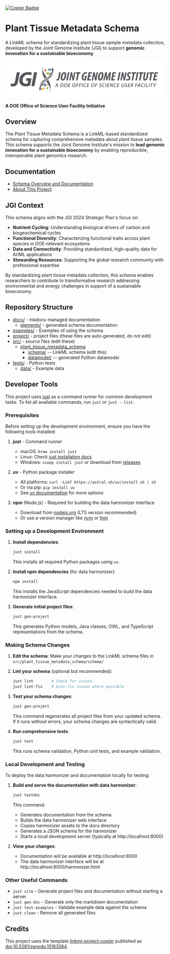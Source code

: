 <a href="https://github.com/dalito/linkml-project-copier"><img src="https://img.shields.io/endpoint?url=https://raw.githubusercontent.com/copier-org/copier/master/img/badge/badge-grayscale-inverted-border-teal.json" alt="Copier Badge" style="max-width:100%;"/></a>

# Plant Tissue Metadata Schema

A LinkML schema for standardizing plant tissue sample metadata collection, developed by the Joint Genome Institute (JGI) to support **genomic innovation for a sustainable bioeconomy**.


![JGI Logo](jgi_logo.png)

**A DOE Office of Science User Facility Initiative**

## Overview

The Plant Tissue Metadata Schema is a LinkML-based standardized schema for capturing comprehensive metadata about plant tissue samples. This schema supports the Joint Genome Institute's mission to **lead genomic innovation for a sustainable bioeconomy** by enabling reproducible, interoperable plant genomics research.

## Documentation

- [Schema Overview and Documentation](../../docs/elements/index.md)
- [About This Project](about.md)

## JGI Context

This schema aligns with the JGI 2024 Strategic Plan's focus on:

- **Nutrient Cycling**: Understanding biological drivers of carbon and biogeochemical cycles
- **Functional Diversity**: Characterizing functional traits across plant species in DOE-relevant ecosystems  
- **Data and Connectivity**: Providing standardized, high-quality data for AI/ML applications
- **Stewarding Resources**: Supporting the global research community with professional expertise

By standardizing plant tissue metadata collection, this schema enables researchers to contribute to transformative research addressing environmental and energy challenges in support of a sustainable bioeconomy.

## Repository Structure

* [docs/](docs/) - mkdocs-managed documentation
  * [elements/](docs/elements/) - generated schema documentation
* [examples/](examples/) - Examples of using the schema
* [project/](project/) - project files (these files are auto-generated, do not edit)
* [src/](src/) - source files (edit these)
  * [plant_tissue_metadata_schema](src/plant_tissue_metadata_schema)
    * [schema/](src/plant_tissue_metadata_schema/schema) -- LinkML schema
      (edit this)
    * [datamodel/](src/plant_tissue_metadata_schema/datamodel) -- generated
      Python datamodel
* [tests/](tests/) - Python tests
  * [data/](tests/data) - Example data

## Developer Tools

This project uses [just](https://github.com/casey/just/) as a command runner for common development tasks. To list all available commands, run `just` or `just --list`.

### Prerequisites

Before setting up the development environment, ensure you have the following tools installed:

1. **just** - Command runner
   - macOS: `brew install just`
   - Linux: Check [just installation docs](https://github.com/casey/just#installation)
   - Windows: `scoop install just` or download from [releases](https://github.com/casey/just/releases)

2. **uv** - Python package installer
   - All platforms: `curl -LsSf https://astral.sh/uv/install.sh | sh`
   - Or via pip: `pip install uv`
   - See [uv documentation](https://github.com/astral-sh/uv) for more options

3. **npm** (Node.js) - Required for building the data harmonizer interface
   - Download from [nodejs.org](https://nodejs.org/) (LTS version recommended)
   - Or use a version manager like [nvm](https://github.com/nvm-sh/nvm) or [fnm](https://github.com/Schniz/fnm)

### Setting up a Development Environment

1. **Install dependencies**:
   ```bash
   just install
   ```
   This installs all required Python packages using `uv`.

2. **Install npm dependencies** (for data harmonizer):
   ```bash
   npm install
   ```
   This installs the JavaScript dependencies needed to build the data harmonizer interface.

3. **Generate initial project files**:
   ```bash
   just gen-project
   ```
   This generates Python models, Java classes, OWL, and TypeScript representations from the schema.

### Making Schema Changes

1. **Edit the schema**: Make your changes to the LinkML schema files in `src/plant_tissue_metadata_schema/schema/`

2. **Lint your schema** (optional but recommended):
   ```bash
   just lint        # Check for issues
   just lint-fix    # Auto-fix issues where possible
   ```

3. **Test your schema changes**:
   ```bash
   just gen-project
   ```
   This command regenerates all project files from your updated schema. If it runs without errors, your schema changes are syntactically valid.

4. **Run comprehensive tests**:
   ```bash
   just test
   ```
   This runs schema validation, Python unit tests, and example validation.

### Local Development and Testing

To deploy the data harmonizer and documentation locally for testing:

1. **Build and serve the documentation with data harmonizer**:
   ```bash
   just testdoc
   ```
   This command:
   - Generates documentation from the schema
   - Builds the data harmonizer web interface
   - Copies harmonizer assets to the docs directory
   - Generates a JSON schema for the harmonizer
   - Starts a local development server (typically at http://localhost:8000)

2. **View your changes**:
   - Documentation will be available at http://localhost:8000
   - The data harmonizer interface will be at http://localhost:8000/harmonizer.html

### Other Useful Commands

- `just site` - Generate project files and documentation without starting a server
- `just gen-doc` - Generate only the markdown documentation
- `just test-examples` - Validate example data against the schema
- `just clean` - Remove all generated files

## Credits

This project uses the template [linkml-project-copier](https://github.com/dalito/linkml-project-copier) published as [doi:10.5281/zenodo.15163584](https://doi.org/10.5281/zenodo.15163584).
